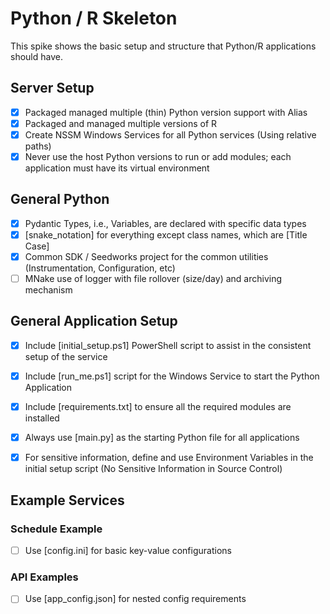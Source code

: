# Python / R Skeleton
This spike shows the basic setup and structure that Python/R applications should have.

## Server Setup
- [x] Packaged managed multiple (thin) Python version support with Alias
- [x] Packaged and managed multiple versions of R
- [x] Create NSSM Windows Services for all Python services (Using relative paths)
- [x] Never use the host Python versions to run or add modules; each application must have its virtual environment

## General Python
- [x] Pydantic Types, i.e., Variables, are declared with specific data types
- [x] [snake_notation] for everything except class names, which are [Title Case]
- [x] Common SDK / Seedworks project for the common utilities (Instrumentation, Configuration, etc)
- [ ] MNake use of logger with file rollover (size/day) and archiving mechanism

## General Application Setup
- [x] Include [initial_setup.ps1] PowerShell script to assist in the consistent setup of the service
- [x] Include [run_me.ps1] script for the Windows Service to start the Python Application
- [x] Include [requirements.txt] to ensure all the required modules are installed
- [x] Always use [main.py] as the starting Python file for all applications
- [x] For sensitive information, define and use Environment Variables in the initial setup script (No Sensitive Information in Source Control)


## Example Services

### Schedule Example
- [ ] Use [config.ini] for basic key-value configurations

### API Examples
- [ ]  Use [app_config.json] for nested config requirements

